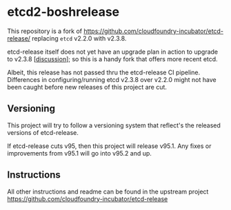 # etcd2-boshrelease

This repository is a fork of https://github.com/cloudfoundry-incubator/etcd-release/ replacing `etcd` v2.2.0 with v2.3.8.

etcd-release itself does not yet have an upgrade plan in action to upgrade to v2.3.8 [[discussion](https://github.com/cloudfoundry-incubator/etcd-release/issues/31)]; so this is a handy fork that offers more recent etcd.

Albeit, this release has not passed thru the etcd-release CI pipeline. Differences in configuring/running etcd v2.3.8 over v2.2.0 might not have been caught before new releases of this project are cut.

## Versioning

This project will try to follow a versioning system that reflect's the released versions of etcd-release.

If etcd-release cuts v95, then this project will release v95.1. Any fixes or improvements from v95.1 will go into v95.2 and up.

## Instructions

All other instructions and readme can be found in the upstream project https://github.com/cloudfoundry-incubator/etcd-release
